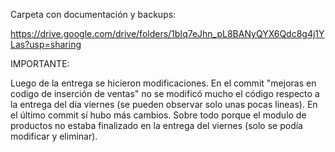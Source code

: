 Carpeta con documentación y backups:

https://drive.google.com/drive/folders/1bIq7eJhn_pL8BANyQYX6Qdc8g4j1YLas?usp=sharing


IMPORTANTE:

Luego de la entrega se hicieron modificaciones.
En el commit "mejoras en codigo de inserción de ventas" no se modificó mucho el código respecto a la entrega del día viernes (se pueden observar solo unas pocas lineas).
En el último commit sí hubo más cambios. Sobre todo porque el modulo de productos no estaba finalizado en la entrega del viernes (solo se podía modificar y eliminar).
